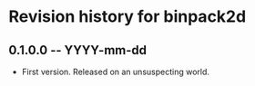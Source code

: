 # Revision history for binpack2d

## 0.1.0.0 -- YYYY-mm-dd

* First version. Released on an unsuspecting world.
